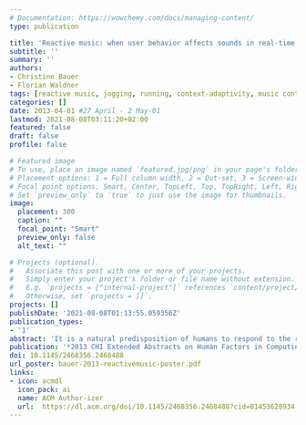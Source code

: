 ```yaml
---
# Documentation: https://wowchemy.com/docs/managing-content/
type: publication

title: 'Reactive music: when user behavior affects sounds in real-time'
subtitle: ''
summary: ''
authors:
- Christine Bauer
- Florian Waldner
tags: [reactive music, jogging, running, context-adaptivity, music controllability]
categories: []
date: 2013-04-01 #27 April - 2 May-01
lastmod: 2021-08-08T03:11:20+02:00
featured: false
draft: false
profile: false

# Featured image
# To use, place an image named `featured.jpg/png` in your page's folder.
# Placement options: 1 = Full column width, 2 = Out-set, 3 = Screen-width
# Focal point options: Smart, Center, TopLeft, Top, TopRight, Left, Right, BottomLeft, Bottom, BottomRight
# Set `preview_only` to `true` to just use the image for thumbnails.
image:
  placement: 300
  caption: ""
  focal_point: "Smart"
  preview_only: false
  alt_text: ""

# Projects (optional).
#   Associate this post with one or more of your projects.
#   Simply enter your project's folder or file name without extension.
#   E.g. `projects = ["internal-project"]` references `content/project/deep-learning/index.md`.
#   Otherwise, set `projects = []`.
projects: []
publishDate: '2021-08-08T01:13:55.059356Z'
publication_types:
- '1'
abstract: 'It is a natural predisposition of humans to respond to the rhythmical qualities of music. Now, we turn the setting around: The music responds to the user’s behavior. So-called ‘reactive music’ is a non-linear format of music that is able to react to the listener and her or his environment in real-time. Giant Steps is an iPhone application that implements such reactive music in correspondence to a jogger’s movements and the sounds in her or his environment. We hope that our approach contributes to a better understanding of ‘machine to user’ adaption, and to mobile sports applications in particular.'
publication: '*2013 CHI Extended Abstracts on Human Factors in Computing Systems*'
doi: 10.1145/2468356.2468488
url_poster: bauer-2013-reactivemusic-poster.pdf
links: 
- icon: acmdl
  icon_pack: ai
  name: ACM Author-izer
  url:  https://dl.acm.org/doi/10.1145/2468356.2468488?cid=81453628934
---
```

